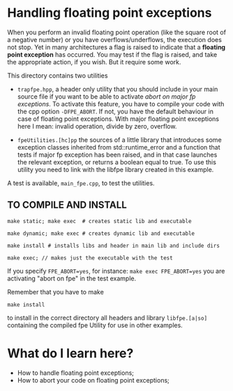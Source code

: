 # Handling floating point exceptions #

When you perform an invalid floating point operation (like the square root
of a negative number) or you have overflows/underflows, the execution
does not stop. Yet in many architectures a flag is raised to indicate
that a **floating point exception** has occurred. You may test if the
flag is raised, and take the appropriate action, if you wish. But it require  some work.

This directory contains two utilities

* `trapfpe.hpp`, a header only utility that you should include in your main source file if you want to be able to activate *abort on major fp exceptions*.  To activate this feature, you have to compile your code with the cpp option `-DFPE_ABORT`. If not, you have the default behaviour in case of floating point exceptions.  With major floating point exceptions here I mean: invalid operation, divide by zero, overflow.

* `fpeUtilities.[hc]pp` the sources of a little library that introduces some exception classes inherited from std::runtime_error and a function that tests if major fp exception has been raised, and in that case launches the relevant exception, or returns a boolean equal to true. To use this utility you need to link with the libfpe library created in this example. 

A test is available, `main_fpe.cpp`, to test the utilities.

## TO COMPILE AND INSTALL ##

```
make static; make exec  # creates static lib and executable

make dynamic; make exec # creates dynamic lib and executable

make install # installs libs and header in main lib and include dirs

make exec; // makes just the executable with the test

```

If you specify `FPE_ABORT=yes`, for instance: `make exec FPE_ABORT=yes` you
are activating "abort on fpe" in the test example.

Remember that you have to make 

```
make install 
```
to install in the correct directory all headers and library
`libfpe.[a|so]` containing the compiled fpe Utility for use in other
examples.

# What do I learn here? #
- How to handle floating point exceptions;
- How to abort your code on floating point exceptions;